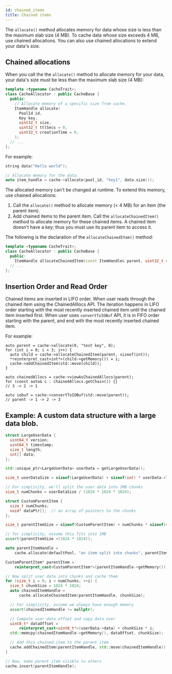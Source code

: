 ```yaml
---
id: chained_items
title: Chained items
---
```


The `allocate()` method allocates memory for data whose size is less than the maximum slab size (4 MB). To cache data whose size exceeds 4 MB, use chained allocations.
You can also use chained allocations to extend your data's size.

## Chained allocations

When you call the the `allocate()` method to allocate memory for your data, your data's size must be less than the maximum slab size (4 MB):

```cpp
template <typename CacheTrait>;
class CacheAllocator : public CacheBase {
  public:
    // Allocate memory of a specific size from cache.
    ItemHandle allocate(
      PoolId id,
      Key key,
      uint32_t size,
      uint32_t ttlSecs = 0,
      uint32_t creationTime = 0,
    );
  // ...
};
```

For example:

```cpp
string data("Hello world");

// Allocate memory for the data.
auto item_handle = cache->allocate(pool_id, "key1", data.size());
```

The allocated memory can't be changed at runtime. To extend this memory, use chained allocations:

1. Call the `allocate()` method to allocate memory (< 4 MB) for an item (the parent item).
2. Add chained items to the parent item. Call the `allocateChainedItem()` method to allocate memory for these chained items. A chained item doesn't have a key; thus you must use its parent item to access it.

The following is the declaration of the `allocateChainedItem()` method:

```cpp
template <typename CacheTrait>;
class CacheAllocator : public CacheBase {
  public:
    ItemHandle allocateChainedItem(const ItemHandle& parent, uint32_t size);
  // ...
};
```

## Insertion Order and Read Order
Chained items are inserted in LIFO order. When user reads through the chained item using the ChainedAlllocs API. The iteration happens in LIFO order starting with the most recently inserted chained item until the chained item inserted first. When user uses `convertToIOBuf` API, it is in FIFO order starting with the parent, and end with the most recently inserted chained item.

For example:

```
auto parent = cache->allocate(0, "test key", 0);
for (int i = 0; i < 3; i++) {
  auto child = cache->allocateChainedItem(parent, sizeof(int));
  *reinterpret_cast<int*>(child->getMemory()) = i;
  cache->addChainedItem(std::move(child));
}

auto chainedAllocs = cache->viewAsChainedAllocs(parent);
for (const auto& c : chainedAllocs.getChain()) {}
// 3 -> 2 -> 1

auto iobuf = cache->convertToIOBuf(std::move(parent));
// parent -> 1 -> 2 -> 3
```

## Example: A custom data structure with a large data blob.

```cpp
struct LargeUserData {
  uint64_t version;
  uint64_t timestamp;
  size_t length;
  int[] data;
};

std::unique_ptr<LargeUserData> userData = getLargeUserData();

size_t userDataSize = sizeof(LargeUserData) + sizeof(int) * userData->length;

// For simplicity, we'll split the user data into 1MB chunks
size_t numChunks = userDataSize / (1024 * 1024 * 1024);

struct CustomParentItem {
  size_t numChunks;
  void* dataPtr[];  // an array of pointers to the chunks
};

size_t parentItemSize = sizeof(CustomParentItem) + numChunks * sizeof(void*);

// for simplicity, assume this fits into 1MB
assert(parentItemSize <(1024 * 1024));

auto parentItemHandle =
    cache.allocate(defaultPool, "an item split into chunks", parentItemSize);

CustomParentItem* parentItem =
    reinterpret_cast<CustomParentItem*>(parentItemHandle->getMemory());

// Now split user data into chunks and cache them
for (size_t i = 0; i < numChunks; ++i) {
  size_t chunkSize = 1024 * 1024;
  auto chainedItemHandle =
      cache.allocateChainedItem(parentItemHandle, chunkSize);

  // For simplicity, assume we always have enough memory
  assert(chainedItemHandle != nullptr);

  // Compute user data offset and copy data over
  uint8_t* dataOffset =
      reinterpret_cast<uint8_t*>(userData->data) + chunkSize * i;
  std::memcpy(chainedItemHandle->getMemory(), dataOffset, chunkSize);

  // Add this chained item to the parent item
  cache.addChainedItem(parentItemHandle, std::move(chainedItemHandle));
}

// Now, make parent item visible to others
cache.insert(parentItemHandle);
```
